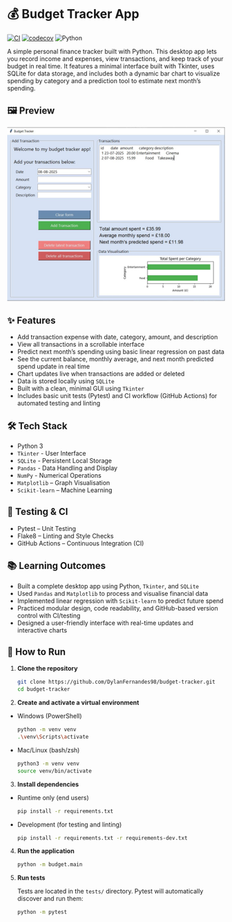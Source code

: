 # 💰 Budget Tracker App

[![CI](https://github.com/DylanFernandes98/budget-tracker/actions/workflows/ci.yml/badge.svg)](https://github.com/DylanFernandes98/budget-tracker/actions/workflows/ci.yml)
[![codecov](https://codecov.io/gh/dylanfernandes98/budget-tracker/branch/main/graph/badge.svg)](https://codecov.io/gh/dylanfernandes98/budget-tracker)
![Python](https://img.shields.io/badge/python-3.11-blue.svg)

A simple personal finance tracker built with Python. This desktop app lets you record income and expenses, view transactions, and keep track of your budget in real time. It features a minimal interface built with Tkinter, uses SQLite for data storage, and includes both a dynamic bar chart to visualize spending by category and a prediction tool to estimate next month’s spending.

## 🖼️ Preview

![App Screenshot](./screenshot.JPG)

## ✨ Features

- Add transaction expense with date, category, amount, and description  
- View all transactions in a scrollable interface
- Predict next month’s spending using basic linear regression on past data
- See the current balance, monthly average, and next month predicted spend update in real time
- Chart updates live when transactions are added or deleted
- Data is stored locally using `SQLite`  
- Built with a clean, minimal GUI using `Tkinter`
- Includes basic unit tests (Pytest) and CI workflow (GitHub Actions) for automated testing and linting

## 🛠 Tech Stack

- Python 3  
- `Tkinter` - User Interface  
- `SQLite` - Persistent Local Storage
- `Pandas` - Data Handling and Display
- `NumPy` - Numerical Operations
- `Matplotlib` – Graph Visualisation
- `Scikit-learn` – Machine Learning

## 🧪 Testing & CI

- Pytest – Unit Testing  
- Flake8 – Linting and Style Checks  
- GitHub Actions – Continuous Integration (CI)  

## 📚 Learning Outcomes

- Built a complete desktop app using Python, `Tkinter`, and `SQLite`  
- Used `Pandas` and `Matplotlib` to process and visualise financial data  
- Implemented linear regression with `Scikit-learn` to predict future spend  
- Practiced modular design, code readability, and GitHub-based version control with CI/testing
- Designed a user-friendly interface with real-time updates and interactive charts  

## 🚀 How to Run

1. **Clone the repository**
   ```bash
   git clone https://github.com/DylanFernandes98/budget-tracker.git
   cd budget-tracker
2. **Create and activate a virtual environment**
- Windows (PowerShell)
   ```bash
   python -m venv venv
   .\venv\Scripts\activate
- Mac/Linux (bash/zsh)
   ```bash
   python3 -m venv venv
   source venv/bin/activate
3. **Install dependencies**
- Runtime only (end users)
   ```bash
   pip install -r requirements.txt
- Development (for testing and linting)
   ```bash
   pip install -r requirements.txt -r requirements-dev.txt
4. **Run the application**
   ```bash
   python -m budget.main
5. **Run tests**

   Tests are located in the `tests/` directory. Pytest will automatically discover and run them:  
   ```bash
   python -m pytest

